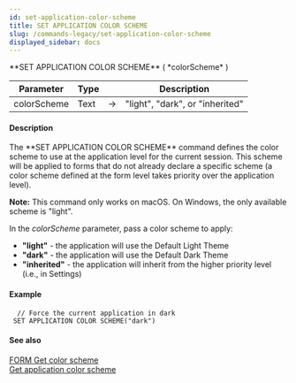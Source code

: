 ```yaml
---
id: set-application-color-scheme
title: SET APPLICATION COLOR SCHEME
slug: /commands-legacy/set-application-color-scheme
displayed_sidebar: docs
---
```


<!--REF #_command_.SET APPLICATION COLOR SCHEME.Syntax-->**SET APPLICATION COLOR SCHEME** ( *colorScheme* )<!-- END REF-->
<!--REF #_command_.SET APPLICATION COLOR SCHEME.Params-->
| Parameter | Type |  | Description |
| --- | --- | --- | --- |
| colorScheme | Text | &rarr; | "light", "dark", or "inherited" |

<!-- END REF-->

#### Description 

<!--REF #_command_.SET APPLICATION COLOR SCHEME.Summary-->The **SET APPLICATION COLOR SCHEME** command defines the color scheme to use at the application level for the current session.<!-- END REF--> This scheme will be applied to forms that do not already declare a specific scheme (a color scheme defined at the form level takes priority over the application level).

**Note:** This command only works on macOS. On Windows, the only available scheme is "light".

In the *colorScheme* parameter, pass a color scheme to apply:

* **"light"** \- the application will use the Default Light Theme
* **"dark"** \- the application will use the Default Dark Theme
* **"inherited"** \- the application will inherit from the higher priority level (i.e., in Settings)

#### Example 

```4d
  // Force the current application in dark
 SET APPLICATION COLOR SCHEME("dark")
```

#### See also 

[FORM Get color scheme](form-get-color-scheme.md)  
[Get application color scheme](get-application-color-scheme.md)  